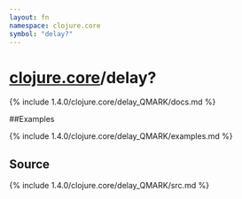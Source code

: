 ```yaml
---
layout: fn
namespace: clojure.core
symbol: "delay?"
---
```


# [clojure.core](../)/delay?

{% include 1.4.0/clojure.core/delay_QMARK/docs.md %}

##Examples

{% include 1.4.0/clojure.core/delay_QMARK/examples.md %}
## Source
{% include 1.4.0/clojure.core/delay_QMARK/src.md %}

